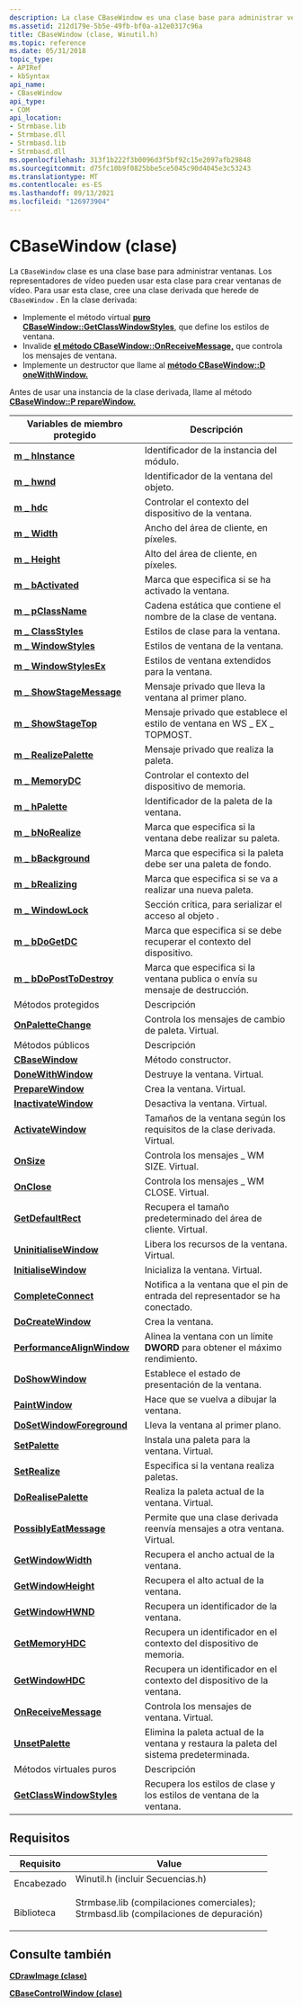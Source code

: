 ```yaml
---
description: La clase CBaseWindow es una clase base para administrar ventanas.
ms.assetid: 212d179e-5b5e-49fb-bf0a-a12e0317c96a
title: CBaseWindow (clase, Winutil.h)
ms.topic: reference
ms.date: 05/31/2018
topic_type:
- APIRef
- kbSyntax
api_name:
- CBaseWindow
api_type:
- COM
api_location:
- Strmbase.lib
- Strmbase.dll
- Strmbasd.lib
- Strmbasd.dll
ms.openlocfilehash: 313f1b222f3b0096d3f5bf92c15e2097afb29848
ms.sourcegitcommit: d75fc10b9f0825bbe5ce5045c90d4045e3c53243
ms.translationtype: MT
ms.contentlocale: es-ES
ms.lasthandoff: 09/13/2021
ms.locfileid: "126973904"
---
```

# <a name="cbasewindow-class"></a>CBaseWindow (clase)

La `CBaseWindow` clase es una clase base para administrar ventanas. Los representadores de vídeo pueden usar esta clase para crear ventanas de vídeo. Para usar esta clase, cree una clase derivada que herede de `CBaseWindow` . En la clase derivada:

-   Implemente el método virtual [**puro CBaseWindow::GetClassWindowStyles**](cbasewindow-getclasswindowstyles.md), que define los estilos de ventana.
-   Invalide [**el método CBaseWindow::OnReceiveMessage,**](cbasewindow-onreceivemessage.md) que controla los mensajes de ventana.
-   Implemente un destructor que llame al [**método CBaseWindow::D oneWithWindow.**](cbasewindow-donewithwindow.md)

Antes de usar una instancia de la clase derivada, llame al método [**CBaseWindow::P repareWindow.**](cbasewindow-preparewindow.md)



| Variables de miembro protegido                                           | Descripción                                                                    |
|----------------------------------------------------------------------|--------------------------------------------------------------------------------|
| [**m \_ hInstance**](cbasewindow-m-hinstance.md)                      | Identificador de la instancia del módulo.                                                 |
| [**m \_ hwnd**](cbasewindow-m-hwnd.md)                                | Identificador de la ventana del objeto.                                                 |
| [**m \_ hdc**](cbasewindow-m-hdc.md)                                  | Controlar el contexto del dispositivo de la ventana.                                         |
| [**m \_ Width**](cbasewindow-m-width.md)                              | Ancho del área de cliente, en píxeles.                                           |
| [**m \_ Height**](cbasewindow-m-height.md)                            | Alto del área de cliente, en píxeles.                                          |
| [**m \_ bActivated**](cbasewindow-m-bactivated.md)                    | Marca que especifica si se ha activado la ventana.                     |
| [**m \_ pClassName**](cbasewindow-m-pclassname.md)                    | Cadena estática que contiene el nombre de la clase de ventana.                      |
| [**m \_ ClassStyles**](cbasewindow-m-classstyles.md)                  | Estilos de clase para la ventana.                                                   |
| [**m \_ WindowStyles**](cbasewindow-m-windowstyles.md)                | Estilos de ventana de la ventana.                                                  |
| [**m \_ WindowStylesEx**](cbasewindow-m-windowstylesex.md)            | Estilos de ventana extendidos para la ventana.                                         |
| [**m \_ ShowStageMessage**](cbasewindow-m-showstagemessage.md)        | Mensaje privado que lleva la ventana al primer plano.                      |
| [**m \_ ShowStageTop**](cbasewindow-m-showstagetop.md)                | Mensaje privado que establece el estilo de ventana en WS \_ EX \_ TOPMOST.                 |
| [**m \_ RealizePalette**](cbasewindow-m-realizepalette.md)            | Mensaje privado que realiza la paleta.                                     |
| [**m \_ MemoryDC**](cbasewindow-m-memorydc.md)                        | Controlar el contexto del dispositivo de memoria.                                           |
| [**m \_ hPalette**](cbasewindow-m-hpalette.md)                        | Identificador de la paleta de la ventana.                                                |
| [**m \_ bNoRealize**](cbasewindow-m-bnorealize.md)                    | Marca que especifica si la ventana debe realizar su paleta.             |
| [**m \_ bBackground**](cbasewindow-m-bbackground.md)                  | Marca que especifica si la paleta debe ser una paleta de fondo.        |
| [**m \_ bRealizing**](cbasewindow-m-brealizing.md)                    | Marca que especifica si se va a realizar una nueva paleta.                   |
| [**m \_ WindowLock**](cbasewindow-m-windowlock.md)                    | Sección crítica, para serializar el acceso al objeto .                           |
| [**m \_ bDoGetDC**](cbasewindow-m-bdogetdc.md)                        | Marca que especifica si se debe recuperar el contexto del dispositivo.                    |
| [**m \_ bDoPostToDestroy**](cbasewindow-m-bdoposttodestroy.md)        | Marca que especifica si la ventana publica o envía su mensaje de destrucción. |
| Métodos protegidos                                                    | Descripción                                                                    |
| [**OnPaletteChange**](cbasewindow-onpalettechange.md)               | Controla los mensajes de cambio de paleta. Virtual.                                      |
| Métodos públicos                                                       | Descripción                                                                    |
| [**CBaseWindow**](cbasewindow-cbasewindow.md)                       | Método constructor.                                                            |
| [**DoneWithWindow**](cbasewindow-donewithwindow.md)                 | Destruye la ventana. Virtual.                                                  |
| [**PrepareWindow**](cbasewindow-preparewindow.md)                   | Crea la ventana. Virtual.                                                   |
| [**InactivateWindow**](cbasewindow-inactivatewindow.md)             | Desactiva la ventana. Virtual.                                               |
| [**ActivateWindow**](cbasewindow-activatewindow.md)                 | Tamaños de la ventana según los requisitos de la clase derivada. Virtual.  |
| [**OnSize**](cbasewindow-onsize.md)                                 | Controla los mensajes \_ WM SIZE. Virtual.                                            |
| [**OnClose**](cbasewindow-onclose.md)                               | Controla los mensajes \_ WM CLOSE. Virtual.                                           |
| [**GetDefaultRect**](cbasewindow-getdefaultrect.md)                 | Recupera el tamaño predeterminado del área de cliente. Virtual.                        |
| [**UninitialiseWindow**](cbasewindow-uninitialisewindow.md)         | Libera los recursos de la ventana. Virtual.                                      |
| [**InitialiseWindow**](cbasewindow-initialisewindow.md)             | Inicializa la ventana. Virtual.                                               |
| [**CompleteConnect**](cbasewindow-completeconnect.md)               | Notifica a la ventana que el pin de entrada del representador se ha conectado.          |
| [**DoCreateWindow**](cbasewindow-docreatewindow.md)                 | Crea la ventana.                                                            |
| [**PerformanceAlignWindow**](cbasewindow-performancealignwindow.md) | Alinea la ventana con un límite **DWORD** para obtener el máximo rendimiento.            |
| [**DoShowWindow**](cbasewindow-doshowwindow.md)                     | Establece el estado de presentación de la ventana.                                                  |
| [**PaintWindow**](cbasewindow-paintwindow.md)                       | Hace que se vuelva a dibujar la ventana.                                             |
| [**DoSetWindowForeground**](cbasewindow-dosetwindowforeground.md)   | Lleva la ventana al primer plano.                                           |
| [**SetPalette**](cbasewindow-setpalette.md)                         | Instala una paleta para la ventana. Virtual.                                    |
| [**SetRealize**](cbasewindow-setrealize.md)                         | Especifica si la ventana realiza paletas.                                |
| [**DoRealisePalette**](cbasewindow-dorealisepalette.md)             | Realiza la paleta actual de la ventana. Virtual.                                |
| [**PossiblyEatMessage**](cbasewindow-possiblyeatmessage.md)         | Permite que una clase derivada reenvía mensajes a otra ventana. Virtual.        |
| [**GetWindowWidth**](cbasewindow-getwindowwidth.md)                 | Recupera el ancho actual de la ventana.                                     |
| [**GetWindowHeight**](cbasewindow-getwindowheight.md)               | Recupera el alto actual de la ventana.                                    |
| [**GetWindowHWND**](cbasewindow-getwindowhwnd.md)                   | Recupera un identificador de la ventana.                                              |
| [**GetMemoryHDC**](cbasewindow-getmemoryhdc.md)                     | Recupera un identificador en el contexto del dispositivo de memoria.                               |
| [**GetWindowHDC**](cbasewindow-getwindowhdc.md)                     | Recupera un identificador en el contexto del dispositivo de la ventana.                             |
| [**OnReceiveMessage**](cbasewindow-onreceivemessage.md)             | Controla los mensajes de ventana. Virtual.                                              |
| [**UnsetPalette**](cbasewindow-unsetpalette.md)                     | Elimina la paleta actual de la ventana y restaura la paleta del sistema predeterminada.  |
| Métodos virtuales puros                                                 | Descripción                                                                    |
| [**GetClassWindowStyles**](cbasewindow-getclasswindowstyles.md)     | Recupera los estilos de clase y los estilos de ventana de la ventana.                         |



 

## <a name="requirements"></a>Requisitos



| Requisito | Value |
|--------------------|--------------------------------------------------------------------------------------------------------------------------------------------------------------------------------------------|
| Encabezado<br/>  | <dl> <dt>Winutil.h (incluir Secuencias.h)</dt> </dl>                                                                                   |
| Biblioteca<br/> | <dl> <dt>Strmbase.lib (compilaciones comerciales); </dt> <dt>Strmbasd.lib (compilaciones de depuración)</dt> </dl> |



## <a name="see-also"></a>Consulte también

<dl> <dt>

[**CDrawImage (clase)**](cdrawimage.md)
</dt> <dt>

[**CBaseControlWindow (clase)**](cbasecontrolwindow.md)
</dt> </dl>

 

 




